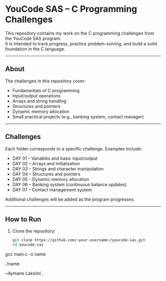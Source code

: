 # YouCode SAS – C Programming Challenges

This repository contains my work on the C programming challenges from the YouCode SAS program.  
It is intended to track progress, practice problem-solving, and build a solid foundation in the C language.

---

## About
The challenges in this repository cover:
- Fundamentals of C programming
- Input/output operations
- Arrays and string handling
- Structures and pointers
- Dynamic memory allocation
- Small practical projects (e.g., banking system, contact manager)

---

## Challenges
Each folder corresponds to a specific challenge. Examples include:

- DAY 01 – Variables and basic input/output  
- DAY 02 – Arrays and initialization  
- DAY 03 – Strings and character manipulation  
- DAY 04 – Structures and pointers  
- DAY 05 – Dynamic memory allocation  
- DAY 06 – Banking system (continuous balance updates)  
- DAY 07 – Contact management system  

Additional challenges will be added as the program progresses.

---

## How to Run
1. Clone the repository:
   ```bash
   git clone https://github.com/<your-username>/youcode-sas.git
   cd youcode-sas


gcc main.c -o name

./name.


~Aymane Laksimi , 
